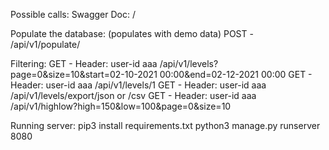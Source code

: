 Possible calls:
Swagger Doc: /

Populate the database: (populates with demo data)
POST - /api/v1/populate/ 

Filtering:
GET - Header: user-id aaa /api/v1/levels?page=0&size=10&start=02-10-2021 00:00&end=02-12-2021 00:00
GET - Header: user-id aaa /api/v1/levels/1
GET - Header: user-id aaa /api/v1/levels/export/json or /csv
GET - Header: user-id aaa /api/v1/highlow?high=150&low=100&page=0&size=10

Running server:
pip3 install requirements.txt
python3 manage.py runserver 8080